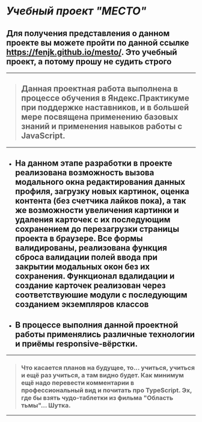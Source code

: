 # **_Учебный проект "МЕСТО"_**

## Для получения представления о данном проекте вы можете пройти по данной ссылке https://fenjk.github.io/mesto/. Это учебный проект, а потому прошу не судить строго

___

> ## Данная проектная работа выполнена в процессе обучения в Яндекс.Практикуме при поддержке наставников, и в большей мере посвящена применению базовых знаний и применения навыков работы с JavaScript.


___

+ ## **На данном этапе разработки в проекте реализована возможность вызова модального окна редактирования данных профиля, загрузку новых картинок, оценка контента (без счетчика лайков пока), а так же возможности увеличения картинки и удаления карточек с их последующим сохранением до перезагрузки страницы проекта в браузере. Все формы валидированы, реализована функция сброса валидации полей ввода при закрытии модальных окон без их сохранения. Функционал вдалидации и создание карточек реализован через соответствуюшие модули с последующим созданием экземпляров классов**

+ ## **В процессе выполния данной проектной работы применялись различные технологии и приёмы responsive-вёрстки.**

___

> ### Что касается планов на будущее, то... учиться, учиться и ещё раз учиться, а там видно будет. Как минимум ещё надо перевести комментарии в профессиональный вид и почитать про TypeScript. Эх, где бы взять чудо-таблетки из фильма "Область тьмы"... Шутка.

___
